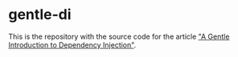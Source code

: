 # gentle-di

This is the repository with the source code for the article ["A Gentle Introduction to Dependency Injection"](https://medium.com/swlh/a-gentle-introduction-to-dependency-injection-97331e42528e?sk=a0d2682d566643a3d3dbf5f81b978c69).
